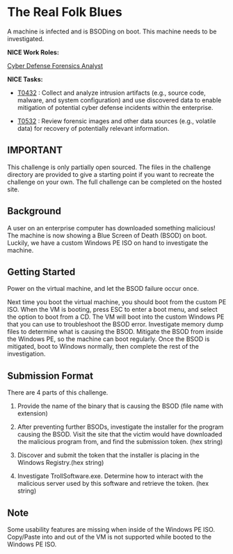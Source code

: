 # The Real Folk Blues

A machine is infected and is BSODing on boot. This machine needs to be investigated.

**NICE Work Roles:**

 [Cyber Defense Forensics Analyst](https://niccs.cisa.gov/workforce-development/nice-framework/workroles?name=Cyber+Defense+Forensics+Analyst&id=All)

    
**NICE Tasks:**  

- [T0432](https://niccs.cisa.gov/workforce-development/nice-framework/tasks?id=T0432&description=All) : Collect and analyze intrusion artifacts (e.g., source code, malware, and system configuration) and use discovered data to enable mitigation of potential cyber defense incidents within the enterprise.

- [T0532](https://niccs.cisa.gov/workforce-development/nice-framework/tasks?id=T0532&description=All) : Review forensic images and other data sources (e.g., volatile data) for recovery of potentially relevant information.

## IMPORTANT

This challenge is only partially open sourced. The files in the challenge directory are provided to give a starting point if you want to recreate the challenge on your own. The full challenge can be completed on the hosted site.

## Background

A user on an enterprise computer has downloaded something malicious! The machine is now showing a Blue Screen of Death (BSOD) on boot. Luckily, we have a custom Windows PE ISO on hand to investigate the machine.

## Getting Started

Power on the virtual machine, and let the BSOD failure occur once. 

Next time you boot the virtual machine, you should boot from the custom PE ISO. When the VM is booting, press ESC to enter a boot menu, and select the option to boot from a CD. The VM will boot into the custom Windows PE that you can use to troubleshoot the BSOD error. Investigate memory dump files to determine what is causing the BSOD. Mitigate the BSOD from inside the Windows PE, so the machine can boot regularly. Once the BSOD is mitigated, boot to Windows normally, then complete the rest of the investigation. 

## Submission Format
There are 4 parts of this challenge. 

1. Provide the name of the binary that is causing the BSOD (file name with extension)

2. After preventing further BSODs, investigate the installer for the program causing the BSOD. Visit the site that the victim would have downloaded the malicious program from, and find the submission token. (hex string)

3. Discover and submit the token that the installer is placing in the Windows Registry.(hex string)

4. Investigate TrollSoftware.exe. Determine how to interact with the malicious server used by this software and retrieve the token. (hex string)

## Note
Some usability features are missing when inside of the Windows PE ISO. Copy/Paste into and out of the VM is not supported while booted to the Windows PE ISO.
